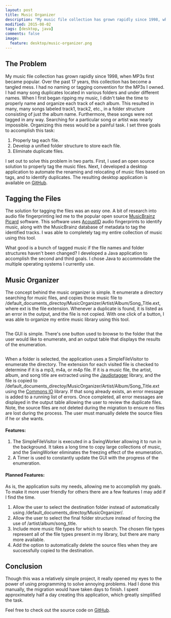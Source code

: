 ```yaml
---
layout: post
title: Music Organizer
description: "My music file collection has grown rapidly since 1998, when MP3s first became popular. Over the past 17 years, this collection has become a tangled mess. I had no naming or tagging convention for the MP3s I owned. I had many song duplicates located in various folders and under different names. When I first began ripping my music, I didn't take the time to properly name and organize each track of each album. This resulted in many, many songs labeled track1, track2, etc., in a folder structure consisting of just the album name. Furthermore, these songs were not tagged in any way. Searching for a particular song or artist was nearly impossible. Organizing this mess would be a painful task. I set three goals to accomplish this task: properly tag each file, develop a unified folder structure to store each file, and eliminate duplicate files. I developed a Java program to make this possible."
modified: 2015-08-02
tags: [desktop, java]
comments: false
image:
  feature: desktop/music-organizer.png
---
```


## The Problem

My music file collection has grown rapidly since 1998, when MP3s first became popular. Over the past 17 years, this collection has become a tangled mess. I had no naming or tagging convention for the MP3s I owned. I had many song duplicates located in various folders and under different names. When I first began ripping my music, I didn't take the time to properly name and organize each track of each album. This resulted in many, many songs labeled track1, track2, etc., in a folder structure consisting of just the album name. Furthermore, these songs were not tagged in any way. Searching for a particular song or artist was nearly impossible. Organizing this mess would be a painful task. I set three goals to accomplish this task:

1. Properly tag each file.
2. Develop a unified folder structure to store each file.
3. Eliminate duplicate files.

I set out to solve this problem in two parts. First, I used an open source solution to properly tag the music files. Next, I developed a desktop application to automate the renaming and relocating of music files based on tags, and to identify duplicates. The resulting desktop application is available on [GitHub](https://github.com/JacobMDavidson/MusicOrganizer).

## Tagging the Files

The solution for tagging the files was an easy one. A bit of research into audio file fingerprinting led me to the popular open source [MusicBrainz Picard](http://picard.musicbrainz.org) software. This software uses [AcoustID](https://acoustid.org) audio fingerprints to identify music, along with the MusicBrainz database of metadata to tag the identified tracks. I was able to completely tag my entire collection of music using this tool.

What good is a bunch of tagged music if the file names and folder structures haven't been changed? I developed a Java application to accomplish the second and third goals. I chose Java to accommodate the multiple operating systems I currently use.

## Music Organizer

The concept behind the music organizer is simple. It enumerate a directory searching for music files, and copies those music file to /default_documents_directoy/MusicOrganizer/Artist/Album/Song_Title.ext, where ext is the file extension. Whenever a duplicate is found, it is listed as an error in the output, and the file is not copied. With one click of a button, I was able to organize my entire music library using this tool.

<figure style="text-align: center">
    <img src="{{ site.url }}/images/desktop/music-organizer-gui1.png" alt="">
</figure>

The GUI is simple. There's one button used to browse to the folder that the user would like to enumerate, and an output table that displays the results of the enumeration.

<figure style="text-align: center">
    <img src="{{ site.url }}/images/desktop/music-organizer-gui2.png" alt="">
</figure>

When a folder is selected, the application uses a SimpleFileVisitor to enumerate the directory. The extension for each visited file is checked to determine if it is a mp3, m4a, or m4p file. If it is a music file, the artist, album, and song title are extracted using the [Jaudiotagger](http://www.jthink.net/jaudiotagger/) library, and the file is copied to /default_documents_directoy/MusicOrganizer/Artist/Album/Song_Title.ext using the [Commons IO](http://commons.apache.org/proper/commons-io/) library. If that song already exists, an error message is added to a running list of errors. Once completed, all error messages are displayed in the output table allowing the user to review the duplicate files. Note, the source files are not deleted during the migration to ensure no files are lost during the process. The user must manually delete the source files if he or she wants.

#### Features:

1. The SimpleFileVisitor is executed in a SwingWorker allowing it to run in the background. It takes a long time to copy large collections of music, and the SwingWorker eliminates the freezing effect of the enumeration.
2. A Timer is used to constantly update the GUI with the progress of the enumeration.

#### Planned Features:

As is, the application suits my needs, allowing me to accomplish my goals. To make it more user friendly for others there are a few features I may add if I find the time.

1. Allow the user to select the destination folder instead of automatically using /default_documents_directoy/MusicOrganizer/.
2. Allow the user to select the final folder structure instead of forcing the use of /artist/album/song_title.
3. Include more music file types for which to search. The chosen file types represent all of the file types present in my library, but there are many more available.
4. Add the option to automatically delete the source files when they are successfully copied to the destination.

## Conclusion

Though this was a relatively simple project, it really opened my eyes to the power of using programming to solve annoying problems. Had I done this manually, the migration would have taken days to finish. I spent approximately half a day creating this application, which greatly simplified the task.

Feel free to check out the source code on [GitHub](https://github.com/JacobMDavidson/MusicOrganizer).
